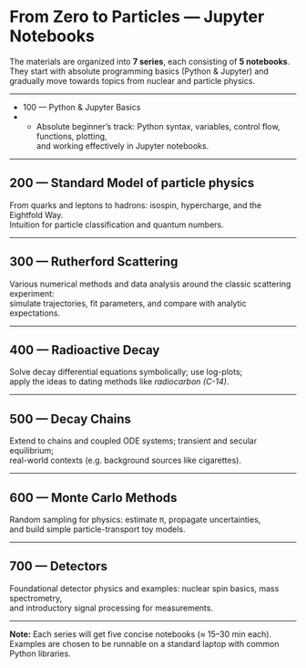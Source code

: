 # From Zero to Particles — Jupyter Notebooks

The materials are organized into **7 series**, each consisting of **5 notebooks**.  
They start with absolute programming basics (Python & Jupyter) and gradually move towards topics from nuclear and particle physics.  

---

- 100 — Python & Jupyter Basics
- - Absolute beginner’s track: Python syntax, variables, control flow, functions, plotting,  
and working effectively in Jupyter notebooks.

---

## 200 — Standard Model of particle physics
From quarks and leptons to hadrons: isospin, hypercharge, and the Eightfold Way.  
Intuition for particle classification and quantum numbers.

---

## 300 — Rutherford Scattering
Various numerical methods and data analysis around the classic scattering experiment:  
simulate trajectories, fit parameters, and compare with analytic expectations.

---

## 400 — Radioactive Decay
Solve decay differential equations symbolically; use log-plots;  
apply the ideas to dating methods like *radiocarbon (C-14)*.

---

## 500 — Decay Chains
Extend to chains and coupled ODE systems; transient and secular equilibrium;  
real-world contexts (e.g. background sources like cigarettes).

---

## 600 — Monte Carlo Methods
Random sampling for physics: estimate π, propagate uncertainties,  
and build simple particle-transport toy models.

---

## 700 — Detectors
Foundational detector physics and examples: nuclear spin basics, mass spectrometry,  
and introductory signal processing for measurements.

---

**Note:** Each series will get five concise notebooks (≈ 15–30 min each).  
Examples are chosen to be runnable on a standard laptop with common Python libraries.
